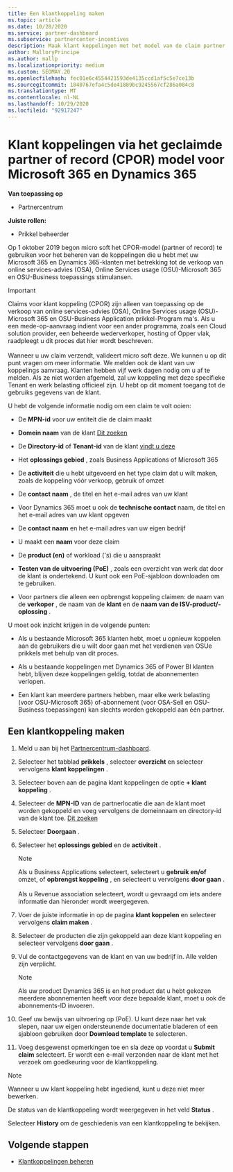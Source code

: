 ```yaml
---
title: Een klantkoppeling maken
ms.topic: article
ms.date: 10/28/2020
ms.service: partner-dashboard
ms.subservice: partnercenter-incentives
description: Maak klant koppelingen met het model van de claim partner van record (CPOR). Helpt bij het beheren van de verkoop, het gebruik en de stimulansen voor Microsoft 365 & Dynamics 365-klanten.
author: MalloryPrincipe
ms.author: mallp
ms.localizationpriority: medium
ms.custom: SEOMAY.20
ms.openlocfilehash: fec01e6c4554421593de4135ccd1af5c5e7ce13b
ms.sourcegitcommit: 1840767efa4c5de41889bc9245567cf286a084c8
ms.translationtype: MT
ms.contentlocale: nl-NL
ms.lasthandoff: 10/29/2020
ms.locfileid: "92917247"
---
```

# <a name="customer-associations-via-the-claimed-partner-of-record-cpor-model-for-microsoft-365-and-dynamics-365"></a>Klant koppelingen via het geclaimde partner of record (CPOR) model voor Microsoft 365 en Dynamics 365

**Van toepassing op**

- Partnercentrum

**Juiste rollen:**

- Prikkel beheerder

Op 1 oktober 2019 begon micro soft het CPOR-model (partner of record) te gebruiken voor het beheren van de koppelingen die u hebt met uw Microsoft 365 en Dynamics 365-klanten met betrekking tot de verkoop van online services-advies (OSA), Online Services usage (OSU)-Microsoft 365 en OSU-Business toepassings stimulansen.

>[!Important]
> Claims voor klant koppeling (CPOR) zijn alleen van toepassing op de verkoop van online services-advies (OSA), Online Services usage (OSU)-Microsoft 365 en OSU-Business Application prikkel-Program ma's. Als u een mede-op-aanvraag indient voor een ander programma, zoals een Cloud solution provider, een beheerde wederverkoper, hosting of Opper vlak, raadpleegt u dit proces dat hier wordt beschreven. <br><br>Wanneer u uw claim verzendt, valideert micro soft deze. We kunnen u op dit punt vragen om meer informatie. We melden ook de klant van uw koppelings aanvraag. Klanten hebben vijf werk dagen nodig om u af te melden. Als ze niet worden afgemeld, zal uw koppeling met deze specifieke Tenant en werk belasting officieel zijn. U hebt op dit moment toegang tot de gebruiks gegevens van de klant. 

U hebt de volgende informatie nodig om een claim te volt ooien:

- De **MPN-id** voor uw entiteit die de claim maakt

- **Domein naam** van de klant [Dit zoeken](find-ids-and-domain-names.md)

- De **Directory-id** of **Tenant-id** van de klant [vindt u deze](find-ids-and-domain-names.md)

- Het **oplossings gebied** , zoals Business Applications of Microsoft 365

- De **activiteit** die u hebt uitgevoerd en het type claim dat u wilt maken, zoals de koppeling vóór verkoop, gebruik of omzet

- De **contact naam** , de titel en het e-mail adres van uw klant

- Voor Dynamics 365 moet u ook de **technische contact** naam, de titel en het e-mail adres van uw klant opgeven

- De **contact naam** en het e-mail adres van uw eigen bedrijf

- U maakt een **naam** voor deze claim

- De **product (en)** of workload ('s) die u aanspraakt

- **Testen van de uitvoering (PoE)** , zoals een overzicht van werk dat door de klant is ondertekend. U kunt ook een PoE-sjabloon downloaden om te gebruiken.

- Voor partners die alleen een opbrengst koppeling claimen: de naam van de **verkoper** , de naam van de **klant** en de **naam van de ISV-product/-oplossing** . 

U moet ook inzicht krijgen in de volgende punten:

- Als u bestaande Microsoft 365 klanten hebt, moet u opnieuw koppelen aan de gebruikers die u wilt door gaan met het verdienen van OSUe prikkels met behulp van dit proces.

- Als u bestaande koppelingen met Dynamics 365 of Power BI klanten hebt, blijven deze koppelingen geldig, totdat de abonnementen verlopen.

- Een klant kan meerdere partners hebben, maar elke werk belasting (voor OSU-Microsoft 365) of-abonnement (voor OSA-Sell en OSU-Business toepassingen) kan slechts worden gekoppeld aan één partner.

## <a name="create-a-customer-association"></a>Een klantkoppeling maken

1. Meld u aan bij het [Partnercentrum-dashboard](https://partner.microsoft.com/dashboard/).

2. Selecteer het tabblad **prikkels** , selecteer **overzicht** en selecteer vervolgens **klant koppelingen** .

3. Selecteer boven aan de pagina klant koppelingen de optie **+ klant koppeling** .

4. Selecteer de **MPN-ID** van de partnerlocatie die aan de klant moet worden gekoppeld en voeg vervolgens de domeinnaam en directory-id van de klant toe. [Dit zoeken](find-ids-and-domain-names.md)

5. Selecteer **Doorgaan** .

6. Selecteer het **oplossings gebied** en de **activiteit** . 

   >[!Note]
   >
   >Als u Business Applications selecteert, selecteert u **gebruik en/of** omzet, of **opbrengst koppeling** , en selecteert u vervolgens **door gaan** . 
   <br><br>Als u Revenue association selecteert, wordt u gevraagd om iets andere informatie dan hieronder wordt weergegeven.

7. Voer de juiste informatie in op de pagina **klant koppelen** en selecteer vervolgens **claim maken** .

8. Selecteer de producten die zijn gekoppeld aan deze klant koppeling en selecteer vervolgens **door gaan** .

9. Vul de contactgegevens van de klant en van uw bedrijf in. Alle velden zijn verplicht. 

   >[!NOTE]
   >Als uw product Dynamics 365 is en het product dat u hebt gekozen meerdere abonnementen heeft voor deze bepaalde klant, moet u ook de abonnements-ID invoeren.

10. Geef uw bewijs van uitvoering op (PoE). U kunt deze naar het vak slepen, naar uw eigen ondersteunende documentatie bladeren of een sjabloon gebruiken door **Download template** te selecteren. 

11. Voeg desgewenst opmerkingen toe en sla deze op voordat u **Submit claim** selecteert. Er wordt een e-mail verzonden naar de klant met het verzoek om goedkeuring voor de klantkoppeling.

   >[!NOTE]
   >Wanneer u uw klant koppeling hebt ingediend, kunt u deze niet meer bewerken.

De status van de klantkoppeling wordt weergegeven in het veld **Status** .

Selecteer **History** om de geschiedenis van een klantkoppeling te bekijken.

## <a name="next-steps"></a>Volgende stappen

- [Klantkoppelingen beheren](incentives-manage-customer-associations.md)